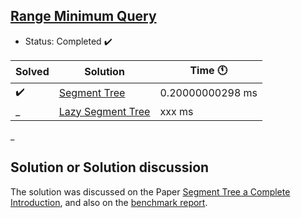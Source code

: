 ## [Range Minimum Query](https://www.hackerearth.com/practice/data-structures/advanced-data-structures/segment-trees/practice-problems/algorithm/range-minimum-query/)

- Status: Completed :heavy_check_mark: 

Solved | Solution | Time :clock11: | 
--- | --- | --- | 
:heavy_check_mark:  | [Segment Tree](#TODO) | 0.20000000298 ms | 
_ | [Lazy Segment Tree]() | xxx ms
_
## Solution or Solution discussion

The solution was discussed on the Paper [Segment Tree a Complete Introduction](#TODO), and also on the [benchmark report](https://vincenzopalazzo.github.io/Competitive-Programming-and-Contests-VP-Solution/Appendix/report_experiment/RMQ/benchmark/results/RMQ_benchmark/).
